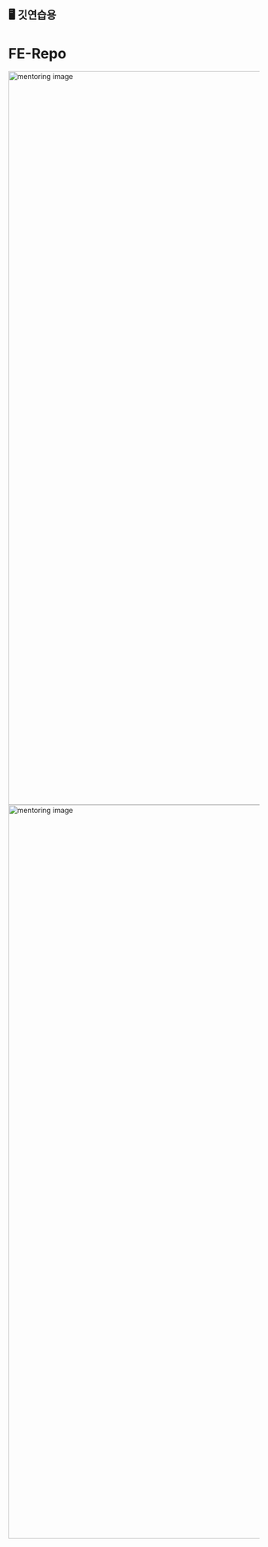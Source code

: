 ## 🖥️  깃연습용
# FE-Repo

<img width="1470" alt="mentoring image" src="https://github.com/user-attachments/assets/153569c2-28ad-4c1c-bd36-819c3902eae1">
<img width="1470" alt="mentoring image" src="https://github.com/user-attachments/assets/153569c2-28ad-4c1c-bd36-819c3902eae1">

